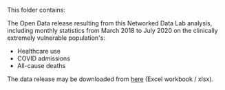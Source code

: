 This folder contains:

The Open Data release resulting from this Networked Data Lab analysis, including monthly statistics from March 2018 to July 2020 on the clinically extremely vulnerable population's:

- Healthcare use
- COVID admissions
- All-cause deaths

The data release may be downloaded from [here](https://github.com/HFAnalyticsLab/NDL_Output3_Hospital_care_CEV/blob/main/Data%20release/Networked-Data-Lab-Hospital-use-for-the-CEV-population-GitHub.xlsx) (Excel workbook / xlsx).
